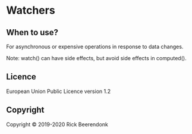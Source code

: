 # Watchers

## When to use?

For asynchronous or expensive operations in response to data changes.

Note: watch() can have side effects, but avoid side effects in computed().

## Licence

European Union Public Licence version 1.2

## Copyright

Copyright © 2019-2020 Rick Beerendonk
